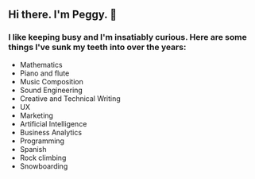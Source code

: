 ## Hi there. I'm Peggy. :wave:

### I like keeping busy and I'm insatiably curious. Here are some things I've sunk my teeth into over the years:
- Mathematics
- Piano and flute
- Music Composition
- Sound Engineering
- Creative and Technical Writing
- UX
- Marketing
- Artificial Intelligence
- Business Analytics
- Programming 
- Spanish
- Rock climbing
- Snowboarding
